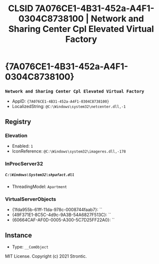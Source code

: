 ﻿---
title: "CLSID 7A076CE1-4B31-452a-A4F1-0304C8738100 | Network and Sharing Center Cpl Elevated Virtual Factory"
excerpt: What is COM-Object CLSID 7A076CE1-4B31-452a-A4F1-0304C8738100?
---

# {7A076CE1-4B31-452a-A4F1-0304C8738100}

### `Network and Sharing Center Cpl Elevated Virtual Factory`
* AppID: `{7A076CE1-4B31-452a-A4F1-0304C8738100}`
* LocalizedString: `@C:\Windows\system32\netcenter.dll,-1`

## Registry


### Elevation

* Enabled: `1`
* IconReference: `@C:\Windows\system32\imageres.dll,-178`

### InProcServer32

##### `C:\Windows\System32\shpafact.dll`
* ThreadingModel: `Apartment`

### VirtualServerObjects

* {1fda955b-61ff-11da-978c-0008744faab7}: ``
* {49F371E1-8C5C-4d9c-9A3B-54A6827F513C}: ``
* {60664CAF-AF0D-0005-A300-5C7D25FF22A0}: ``

## Instance

* Type: `__ComObject`

MIT License. Copyright (c) 2021 Strontic.


